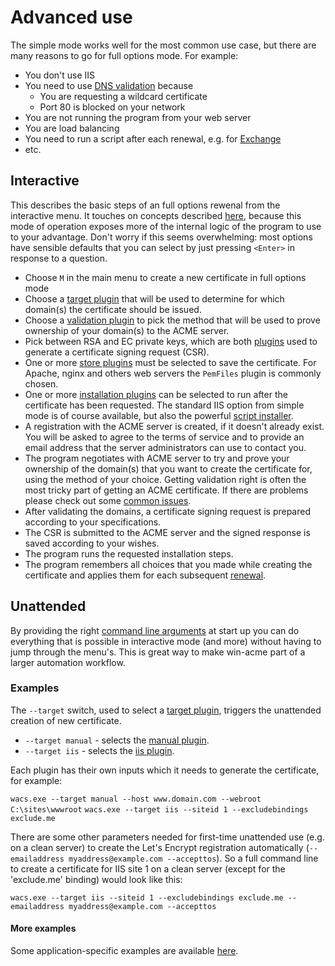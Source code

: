 ﻿---
sidebar: manual
---

# Advanced use
The simple mode works well for the most common use case, but there are many 
reasons to go for full options mode. For example:
- You don't use IIS
- You need to use [DNS validation](/reference/plugins/validation/dns/) because
	- You are requesting a wildcard certificate
	- Port 80 is blocked on your network
- You are not running the program from your web server
- You are load balancing
- You need to run a script after each renewal, e.g. for [Exchange](/manual/advanced-use/examples/exchange)
- etc.

## Interactive
This describes the basic steps of an full options rewenal from the interactive menu. It touches 
on concepts described [here](/reference/plugins/), because this mode of operation 
exposes more of the internal logic of the program to use to your advantage. Don't worry if
this seems overwhelming: most options have sensible defaults that you can select by just 
pressing `<Enter>` in response to a question.

- Choose `M` in the main menu to create a new certificate in full options mode
- Choose a [target plugin](/reference/plugins/target/) that will be used 
  to determine for which domain(s) the certificate should be issued.
- Choose a [validation plugin](/reference/plugins/validation/) to pick the
  method that will be used to prove ownership of your domain(s) to the ACME server.
- Pick between RSA and EC private keys, which are both [plugins](/reference/plugins/csr/) 
  used to generate a certificate signing request (CSR).
- One or more [store plugins](/reference/plugins/store/) must be selected to save
  the certificate. For Apache, nginx and others web servers the `PemFiles` plugin is commonly 
  chosen.
- One or more [installation plugins](/reference/plugins/installation/) can be selected 
  to run after the certificate has been requested. The standard IIS option from simple mode 
  is of course available, but also the powerful [script installer](/reference/plugins/installation/script).
- A registration with the ACME server is created, if it doesn't already exist. You will be 
  asked to agree to the terms of service and to provide an email address that the server 
  administrators can use to contact you.
- The program negotiates with ACME server to try and prove your ownership of the domain(s) that you want to 
  create the certificate for, using the method of your choice. Getting validation right is often the most tricky 
  part of getting an ACME certificate. If there are problems please check out some 
  [common issues](/manual/validation-problems).
- After validating the domains, a certificate signing request is prepared according to 
  your specifications.
- The CSR is submitted to the ACME server and the signed response is saved according to your wishes.
- The program runs the requested installation steps.
- The program remembers all choices that you made while creating the certificate and applies them 
for each subsequent [renewal](/manual/automatic-renewal).

## Unattended
By providing the right [command line arguments](/reference/cli) at start up you can do 
everything that is possible in interactive mode (and more) without having to jump through the menu's.
This is great way to make win-acme part of a larger automation workflow.

### Examples
The `--target` switch, used to select a [target plugin](/reference/plugins/target/), 
triggers the unattended creation of new certificate.

- `--target manual` - selects the [manual plugin](/reference/plugins/target/manual).
- `--target iis` - selects the [iis plugin](/reference/plugins/target/iis).

Each plugin has their own inputs which it needs to generate the certificate, for example:

```wacs.exe --target manual --host www.domain.com --webroot C:\sites\wwwroot```
```wacs.exe --target iis --siteid 1 --excludebindings exclude.me```

There are some other parameters needed for first-time unattended use (e.g. on a clean server) 
to create the Let's Encrypt registration automatically (```--emailaddress myaddress@example.com --accepttos```). 
So a full command line to create a certificate for IIS site 1 on a clean server (except for 
the 'exclude.me' binding) would look like this:

```wacs.exe --target iis --siteid 1 --excludebindings exclude.me --emailaddress myaddress@example.com --accepttos```

#### More examples
Some application-specific examples are available [here](/manual/advanced-use/examples).
